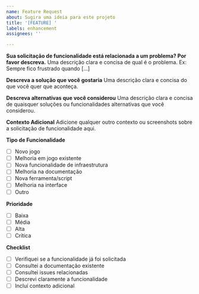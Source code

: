 ```yaml
---
name: Feature Request
about: Sugira uma ideia para este projeto
title: '[FEATURE] '
labels: enhancement
assignees: ''

---
```


**Sua solicitação de funcionalidade está relacionada a um problema? Por favor descreva.**
Uma descrição clara e concisa de qual é o problema. Ex: Sempre fico frustrado quando [...]

**Descreva a solução que você gostaria**
Uma descrição clara e concisa do que você quer que aconteça.

**Descreva alternativas que você considerou**
Uma descrição clara e concisa de quaisquer soluções ou funcionalidades alternativas que você considerou.

**Contexto Adicional**
Adicione qualquer outro contexto ou screenshots sobre a solicitação de funcionalidade aqui.

**Tipo de Funcionalidade**
- [ ] Novo jogo
- [ ] Melhoria em jogo existente
- [ ] Nova funcionalidade de infraestrutura
- [ ] Melhoria na documentação
- [ ] Nova ferramenta/script
- [ ] Melhoria na interface
- [ ] Outro

**Prioridade**
- [ ] Baixa
- [ ] Média
- [ ] Alta
- [ ] Crítica

**Checklist**
- [ ] Verifiquei se a funcionalidade já foi solicitada
- [ ] Consultei a documentação existente
- [ ] Consultei issues relacionadas
- [ ] Descrevi claramente a funcionalidade
- [ ] Incluí contexto adicional
